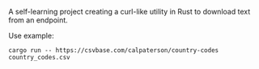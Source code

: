 A self-learning project creating a curl-like utility in Rust to download text from an endpoint.

Use example:
```
cargo run -- https://csvbase.com/calpaterson/country-codes country_codes.csv
```

